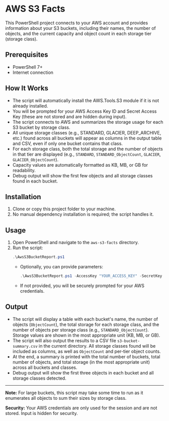 # AWS S3 Facts

This PowerShell project connects to your AWS account and provides information about your S3 buckets, including their names, the number of objects, and the current capacity and object count in each storage tier (storage class).

## Prerequisites
- PowerShell 7+
- Internet connection

## How It Works
- The script will automatically install the AWS.Tools.S3 module if it is not already installed.
- You will be prompted for your AWS Access Key ID and Secret Access Key (these are not stored and are hidden during input).
- The script connects to AWS and summarizes the storage usage for each S3 bucket by storage class.
- All unique storage classes (e.g., STANDARD, GLACIER, DEEP_ARCHIVE, etc.) found across all buckets will appear as columns in the output table and CSV, even if only one bucket contains that class.
- For each storage class, both the total storage and the number of objects in that tier are displayed (e.g., `STANDARD`, `STANDARD_ObjectCount`, `GLACIER`, `GLACIER_ObjectCount`).
- Capacity values are automatically formatted as KB, MB, or GB for readability.
- Debug output will show the first few objects and all storage classes found in each bucket.

## Installation
1. Clone or copy this project folder to your machine.
2. No manual dependency installation is required; the script handles it.

## Usage
1. Open PowerShell and navigate to the `aws-s3-facts` directory.
2. Run the script:
   ```powershell
   .\AwsS3BucketReport.ps1
   ```
   - Optionally, you can provide parameters:
     ```powershell
     .\AwsS3BucketReport.ps1 -AccessKey "YOUR_ACCESS_KEY" -SecretKey "YOUR_SECRET_KEY" -Region "us-east-1"
     ```
   - If not provided, you will be securely prompted for your AWS credentials.

## Output
- The script will display a table with each bucket's name, the number of objects (`ObjectCount`), the total storage for each storage class, and the number of objects per storage class (e.g., `STANDARD_ObjectCount`). Storage values are shown in the most appropriate unit (KB, MB, or GB).
- The script will also output the results to a CSV file `s3-bucket-summary.csv` in the current directory. All storage classes found will be included as columns, as well as `ObjectCount` and per-tier object counts.
- At the end, a summary is printed with the total number of buckets, total number of objects, and total storage (in the most appropriate unit) across all buckets and classes.
- Debug output will show the first three objects in each bucket and all storage classes detected.

---
**Note:** For large buckets, this script may take some time to run as it enumerates all objects to sum their sizes by storage class.

**Security:** Your AWS credentials are only used for the session and are not stored. Input is hidden for security.
